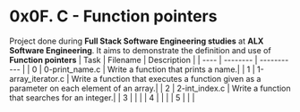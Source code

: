 #  0x0F. C - Function pointers
 Project done during **Full Stack Software Engineering studies** at **ALX Software Engineering**. It aims to demonstrate the definition and use of **Function pointers**
| Task | Filename | Description |
| ---- | -------- | ----------- |
| 0 | 0-print_name.c | Write a function that prints a name.|
| 1 | 1-array_iterator.c | Write a function that executes a function given as a parameter on each element of an array.|
| 2 | 2-int_index.c | Write a function that searches for an integer.|
| 3 |  | |
| 4 |  | |
| 5 |  | |
